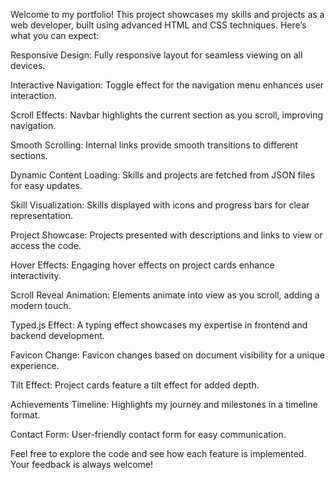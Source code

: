 Welcome to my portfolio! This project showcases my skills and projects as a web developer, built using advanced HTML and CSS techniques. Here’s what you can expect:

Responsive Design: Fully responsive layout for seamless viewing on all devices.

Interactive Navigation: Toggle effect for the navigation menu enhances user interaction.

Scroll Effects: Navbar highlights the current section as you scroll, improving navigation.

Smooth Scrolling: Internal links provide smooth transitions to different sections.

Dynamic Content Loading: Skills and projects are fetched from JSON files for easy updates.

Skill Visualization: Skills displayed with icons and progress bars for clear representation.

Project Showcase: Projects presented with descriptions and links to view or access the code.

Hover Effects: Engaging hover effects on project cards enhance interactivity.

Scroll Reveal Animation: Elements animate into view as you scroll, adding a modern touch.

Typed.js Effect: A typing effect showcases my expertise in frontend and backend development.

Favicon Change: Favicon changes based on document visibility for a unique experience.

Tilt Effect: Project cards feature a tilt effect for added depth.

Achievements Timeline: Highlights my journey and milestones in a timeline format.

Contact Form: User-friendly contact form for easy communication.

Feel free to explore the code and see how each feature is implemented. Your feedback is always welcome!
